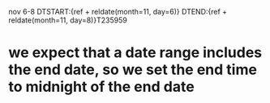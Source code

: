 nov 6-8
DTSTART:{ref + reldate(month=11, day=6)}
DTEND:{ref + reldate(month=11, day=8)}T235959
# we expect that a date range includes the end date, so we set the end time to midnight of the end date